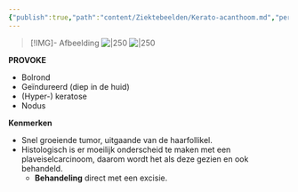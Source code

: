 ```yaml
---
{"publish":true,"path":"content/Ziektebeelden/Kerato-acanthoom.md","permalink":"/content/ziektebeelden/kerato-acanthoom/","title":"Kerato-acanthoom","tags":["Dermatologie/Huidtumoren","Ziektebeeld"]}
---
```




> [!IMG]- Afbeelding
> ![|250](https://i.imgur.com/L5jemxB.png)
> ![|250](https://i.imgur.com/4vYKXE3.png)


**PROVOKE**

- Bolrond
- Geïndureerd (diep in de huid)
- (Hyper-) keratose
- Nodus

**Kenmerken**

- Snel groeiende tumor, uitgaande van de haarfollikel.
- Histologisch is er moeilijk onderscheid te maken met een plaveiselcarcinoom, daarom wordt het als deze gezien en ook behandeld.
    - **Behandeling** direct met een excisie.